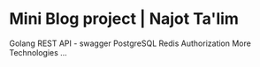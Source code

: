 # Mini Blog project | Najot Ta'lim

Golang
REST API - swagger
PostgreSQL
Redis
Authorization
More Technologies ...